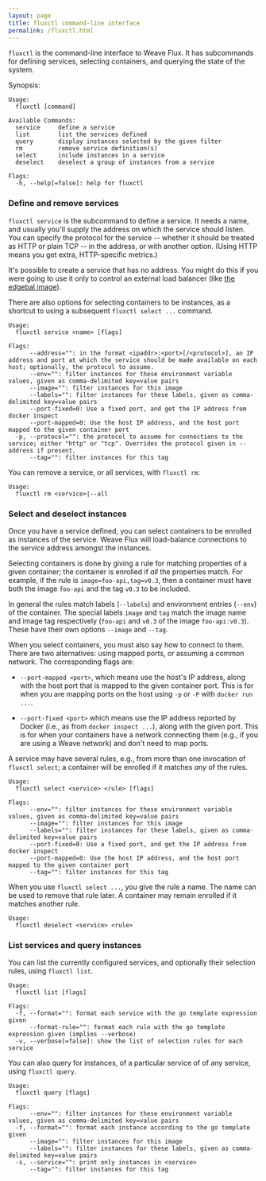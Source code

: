 ```yaml
---
layout: page
title: fluxctl command-line interface
permalink: /fluxctl.html
---
```


`fluxctl` is the command-line interface to Weave Flux. It has
subcommands for defining services, selecting containers, and querying
the state of the system.

Synopsis:

```
Usage:
  fluxctl [command]

Available Commands:
  service     define a service
  list        list the services defined
  query       display instances selected by the given filter
  rm          remove service definition(s)
  select      include instances in a service
  deselect    deselect a group of instances from a service

Flags:
  -h, --help[=false]: help for fluxctl
```

### Define and remove services

`fluxctl service` is the subcommand to define a service. It needs a
name, and usually you'll supply the address on which the service
should listen. You can specify the protocol for the service -- whether
it should be treated as HTTP or plain TCP -- in the address, or with
another option. (Using HTTP means you get extra, HTTP-specific
metrics.)

It's possible to create a service that has no address. You might do
this if you were going to use it only to control an external load
balancer (like [the edgebal image](../edgebal/README.md)).

There are also options for selecting containers to be instances, as a
shortcut to using a subsequent `fluxctl select ...` command.

```
Usage:
  fluxctl service <name> [flags]

Flags:
      --address="": in the format <ipaddr>:<port>[/<protocol>], an IP address and port at which the service should be made available on each host; optionally, the protocol to assume.
      --env="": filter instances for these environment variable values, given as comma-delimited key=value pairs
      --image="": filter instances for this image
      --labels="": filter instances for these labels, given as comma-delimited key=value pairs
      --port-fixed=0: Use a fixed port, and get the IP address from docker inspect
      --port-mapped=0: Use the host IP address, and the host port mapped to the given container port
  -p, --protocol="": the protocol to assume for connections to the service; either "http" or "tcp". Overrides the protocol given in --address if present.
      --tag="": filter instances for this tag
```

You can remove a service, or all services, with `fluxctl rm`:

```
Usage:
  fluxctl rm <service>|--all
```

### Select and deselect instances

Once you have a service defined, you can select containers to be
enrolled as instances of the service. Weave Flux will load-balance
connections to the service address amongst the instances.

Selecting containers is done by giving a rule for matching properties
of a given container; the container is enrolled if _all_ the
properties match. For example, if the rule is
`image=foo-api,tag=v0.3`, then a container must have both the image
`foo-api` and the tag `v0.3` to be included.

In general the rules match labels (`--labels`) and environment entries
(`--env`) of the container. The special labels `image` and `tag` match
the image name and image tag respectively (`foo-api` and `v0.3` of the
image `foo-api:v0.3`). These have their own options `--image` and
`--tag`.

When you select containers, you must also say how to connect to
them. There are two alternatives: using mapped ports, or assuming a
common network. The corresponding flags are:

 * `--port-mapped <port>`, which means use the host's IP address,
   along with the host port that is mapped to the given container
   port. This is for when you are mapping ports on the host using `-p`
   or `-P` with `docker run ...`.

 * `--port-fixed <port>` which means use the IP address reported by
   Docker (i.e., as from `docker inspect ...`), along with the given
   port. This is for when your containers have a network connecting
   them (e.g., if you are using a Weave network) and don't need to map
   ports.

A service may have several rules, e.g., from more than one invocation
of `fluxctl select`; a container will be enrolled if it matches _any_
of the rules.

```
Usage:
  fluxctl select <service> <rule> [flags]

Flags:
      --env="": filter instances for these environment variable values, given as comma-delimited key=value pairs
      --image="": filter instances for this image
      --labels="": filter instances for these labels, given as comma-delimited key=value pairs
      --port-fixed=0: Use a fixed port, and get the IP address from docker inspect
      --port-mapped=0: Use the host IP address, and the host port mapped to the given container port
      --tag="": filter instances for this tag
```

When you use `fluxctl select ...`, you give the rule a name. The name
can be used to remove that rule later. A container may remain enrolled
if it matches another rule.

```
Usage:
  fluxctl deselect <service> <rule>
```

### List services and query instances

You can list the currently configured services, and optionally their
selection rules, using `fluxctl list`.

```
Usage:
  fluxctl list [flags]

Flags:
  -f, --format="": format each service with the go template expression given
      --format-rule="": format each rule with the go template expression given (implies --verbose)
  -v, --verbose[=false]: show the list of selection rules for each service
```

You can also query for instances, of a particular service of of any
service, using `fluxctl query`.

```
Usage:
  fluxctl query [flags]

Flags:
      --env="": filter instances for these environment variable values, given as comma-delimited key=value pairs
  -f, --format="": format each instance according to the go template given
      --image="": filter instances for this image
      --labels="": filter instances for these labels, given as comma-delimited key=value pairs
  -s, --service="": print only instances in <service>
      --tag="": filter instances for this tag
```

